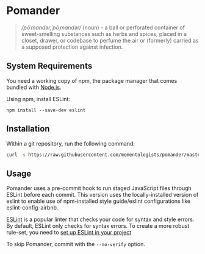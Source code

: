 # Pomander
> */pōˈmandər,ˈpōˌmandər/* (noun) -
> a ball or perforated container of sweet-smelling substances such as herbs and spices, placed in a closet, drawer, or codebase to perfume the air or (formerly) carried as a supposed protection against infection.

## System Requirements

You need a working copy of npm, the package manager that comes bundled with [Node.js](https://nodejs.org/en/).

Using npm, install ESLint:

```
npm install --save-dev eslint
```

## Installation
Within a git repository, run the following command:
```sh
curl -s https://raw.githubusercontent.com/mementologists/pomander/master/bin/install | bash
```

## Usage
Pomander uses a pre-commit hook to run staged JavaScript files through ESLint before each commit.
This version uses the locally-installed version of eslint to enable use of npm-installed style guide/eslint configurations like eslint-config-airbnb.

[ESLint](http://eslint.org/) is a popular linter that checks your code for syntax and style errors. By default, ESLint only checks for syntax errors. To create a more robust rule-set, you need to [set up ESLint in your project](http://eslint.org/docs/user-guide/getting-started) 

To skip Pomander, commit with the `--no-verify` option.
